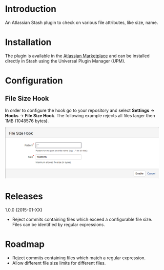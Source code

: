 # Introduction
An Atlassian Stash plugin to check on various file attributes, like size, name.

# Installation
The plugin is available in the [Atlassian Marketplace](https://marketplace.atlassian.com/) and can be installed directly in Stash using the Universal Plugin Manager (UPM).

# Configuration
## File Size Hook
In order to configure the hook go to your repository and select **Settings** -> **Hooks** -> **File Size Hook**.
The following example rejects all files larger then 1MB (1048576 bytes).

![File Size Hook Configuration](screenshots/filesize-hook-config.png)

# Releases

1.0.0 (2015-01-XX)

* Reject commits containing files which exceed a configurable file size. Files can be identified by regular expressions.

# Roadmap
* Reject commits containing files which match a regular expression.
* Allow different file size limits for different files.